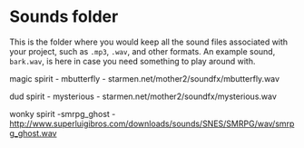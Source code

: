 # Sounds folder

This is the folder where you would keep all the sound files associated with your project, such as `.mp3`, `.wav`, and other formats. An example sound, `bark.wav`, is here in case you need something to play around with.

magic spirit - mbutterfly - starmen.net/mother2/soundfx/mbutterfly.wav

dud spirit - mysterious - starmen.net/mother2/soundfx/mysterious.wav

wonky spirit -smrpg_ghost - http://www.superluigibros.com/downloads/sounds/SNES/SMRPG/wav/smrpg_ghost.wav
